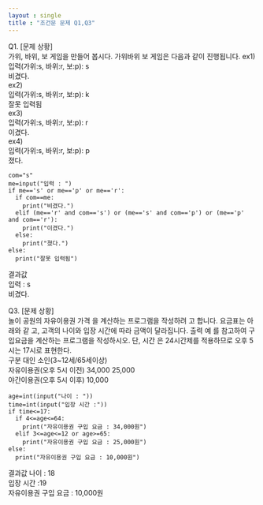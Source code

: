 ```yaml
---
layout : single
title : "조건문 문제 Q1,Q3"
---
```


Q1. [문제 상황]  
가위, 바위, 보 게임을 만들어 봅시다. 가위바위
보 게임은 다음과 같이 진행됩니다. 
ex1)  
입력(가위:s, 바위:r, 보:p): s    
비겼다.   
ex2)  
입력(가위:s, 바위:r, 보:p): k   
잘못 입력됨  
ex3)  
입력(가위:s, 바위:r, 보:p): r  
이겼다.   
ex4)  
입력(가위:s, 바위:r, 보:p): p  
졌다.
~~~
com="s"
me=input("입력 : ")
if me=='s' or me=='p' or me=='r':
  if com==me:
    print("비겼다.")
  elif (me=='r' and com=='s') or (me=='s' and com=='p') or (me=='p' and com=='r'):
    print("이겼다.")
  else:
    print("졌다.")
else:
  print("잘못 입력됨")
~~~
결과값  
입력 : s  
비겼다.

Q3. [문제 상황]  
놀이 공원의 자유이용권 가격
을 계산하는 프로그램을 작성하려
고 합니다. 요금표는 아래와 같
고, 고객의 나이와 입장 시간에
따라 금액이 달라집니다. 출력 예
를 참고하여 구입요금을 계산하는
프로그램을 작성하시오. 단, 시간
은 24시간제를 적용하므로 오후
5시는 17시로 표현한다.  
구분                       대인 소인(3~12세/65세이상)  
자유이용권(오후 5시 이전) 34,000 25,000  
야간이용권(오후 5시 이후)     10,000  
~~~
age=int(input("나이 : "))
time=int(input("입장 시간 :"))
if time<=17:
  if 4<=age<=64:
    print("자유이용권 구입 요금 : 34,000원")
  elif 3<=age<=12 or age>=65:
    print("자유이용권 구입 요금 : 25,000원")
else:
  print("자유이용권 구입 요금 : 10,000원")
~~~
결과값
나이 : 18  
입장 시간 :19  
자유이용권 구입 요금 : 10,000원  
